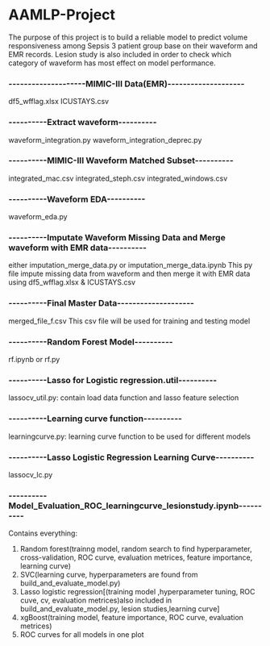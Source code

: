 # AAMLP-Project

The purpose of this project is to build a reliable model to predict volume responsiveness among Sepsis 3 patient group base on their waveform and EMR records. Lesion study is also included in order to check which category of waveform has most effect on model performance. 


### --------------------MIMIC-III Data(EMR)--------------------

df5_wfflag.xlsx
ICUSTAYS.csv


### ----------Extract waveform----------

waveform_integration.py
waveform_integration_deprec.py

### ----------MIMIC-III Waveform Matched Subset----------

integrated_mac.csv
integrated_steph.csv
integrated_windows.csv

### ----------Waveform EDA----------

waveform_eda.py

### ----------Imputate Waveform Missing Data and Merge waveform with EMR data----------

either imputation_merge_data.py or imputation_merge_data.ipynb
This py file impute missing data from waveform and then merge it with EMR data using df5_wfflag.xlsx & ICUSTAYS.csv

### ----------Final Master Data--------------------

merged_file_f.csv
This csv file will be used for training and testing model

### ----------Random Forest Model----------

rf.ipynb or rf.py

### ----------Lasso for Logistic regression.util----------

lassocv_util.py: contain load data function and lasso feature selection 

### ----------Learning curve function----------

learningcurve.py: learning curve function to be used for different models

### ----------Lasso Logistic Regression Learning Curve----------

lassocv_lc.py

### ----------Model_Evaluation_ROC_learningcurve_lesionstudy.ipynb----------

Contains everything:
1. Random forest(trainng model, random search to find hyperparameter, cross-validation, ROC curve, evaluation metrices, feature importance, learning curve)
2. SVC(learning curve, hyperparameters are found from build_and_evaluate_model.py)
3. Lasso logistic regression[(training model ,hyperparameter tuning, ROC cuve, cv, evaluation metrices)also included in build_and_evaluate_model.py, lesion studies,learning curve]
4. xgBoost(training model, feature importance, ROC curve, evaluation metrices)
5. ROC curves for all models in one plot
